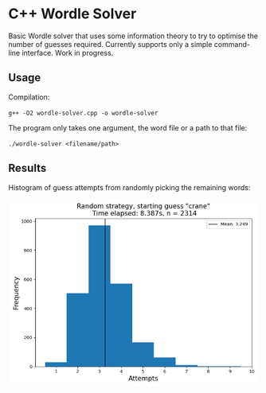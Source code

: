 # C++ Wordle Solver

Basic Wordle solver that uses some information theory to try to optimise the number of guesses required. Currently supports only a simple command-line interface. Work in progress.

## Usage
Compilation:

`g++ -O2 wordle-solver.cpp -o wordle-solver`

The program only takes one argument, the word file or a path to that file:

`./wordle-solver <filename/path>`

## Results
Histogram of guess attempts from randomly picking the remaining words:

![random_plot](./testing/random_plot.png)